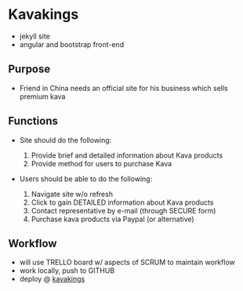 # Kavakings
+ jekyll site
+ angular and bootstrap front-end

## Purpose
+ Friend in China needs an official site for his business which sells premium kava

## Functions
+ Site should do the following:
    1. Provide brief and detailed information about Kava products
    2. Provide method for users to purchase Kava

+ Users should be able to do the following:
    1. Navigate site w/o refresh
    2. Click to gain DETAILED information about Kava products
    3. Contact representative by e-mail (through SECURE form)
    4. Purchase kava products via Paypal (or alternative)

## Workflow
+ will use TRELLO board w/ aspects of SCRUM to maintain workflow
+ work locally, push to GITHUB
+ deploy @ [kavakings]

[kavakings]: http://kavakings.com